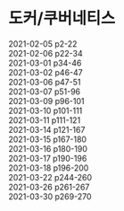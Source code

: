 # 도커/쿠버네티스

2021-02-05 p2-22  
2021-02-06 p22-34  
2021-03-01 p34-46  
2021-03-02 p46-47  
2021-03-06 p47-51  
2021-03-07 p51-96  
2021-03-09 p96-101   
2021-03-10 p101-111   
2021-03-11 p111-121   
2021-03-14 p121-167  
2021-03-15 p167-180  
2021-03-16 p180-190  
2021-03-17 p190-196  
2021-03-18 p196-200   
2021-03-22 p244-260  
2021-03-26 p261-267  
2021-03-30 p269-270  
